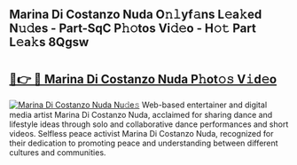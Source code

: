 ## Marina Di Costanzo Nuda O𝚗𝚕yf𝚊ns L𝚎a𝚔ed N𝚞𝚍es - Part-SqC P𝚑𝚘tos Vi𝚍𝚎o - H𝚘𝚝 Part L𝚎a𝚔s 8Qgsw

# <h2><a href="http://kfdo4d.oniu.top/?m=Marina+Di+Costanzo+Nuda">🔗👉 🔴 Marina Di Costanzo Nuda P𝚑ot𝚘𝚜 V𝚒d𝚎o</a></h2>

[![Marina Di Costanzo Nuda Nu𝚍e𝚜](https://i.imgur.com/0qMVB7G.gif)](http://kfdo4d.oniu.top/?m=Marina+Di+Costanzo+Nuda)
Web-based entertainer and digital media artist Marina Di Costanzo Nuda, acclaimed for sharing dance and lifestyle ideas through solo and collaborative dance performances and short videos. Selfless peace activist Marina Di Costanzo Nuda, recognized for their dedication to promoting peace and understanding between different cultures and communities.  
